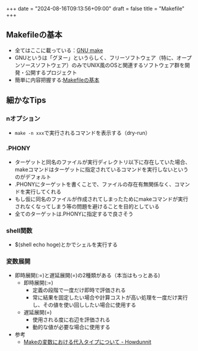 +++
date = "2024-08-16T09:13:56+09:00"
draft = false
title = "Makefile"
+++


## Makefileの基本

- 全てはここに載っている：[GNU make](https://www.gnu.org/software/make/manual/make.html)
- GNUというは「グヌー」というらしく、フリーソフトウェア（特に、オープンソースソフトウェア）のみでUNIX風のOSと関連するソフトウェア群を開発・公開するプロジェクト
- 簡単に内容把握する:[Makefileの基本](https://zenn.dev/keitean/articles/aaef913b433677)

## 細かなTips

### nオプション

- `make -n xxx`で実行されるコマンドを表示する（dry-run）

### .PHONY

- ターゲットと同名のファイルが実行ディレクトリ以下に存在していた場合、makeコマンドはターゲットに指定されているコマンドを実行しないというのがデフォルト
- .PHONYにターゲットを書くことで、ファイルの存在有無関係なく、コマンドを実行してくれる
- もし仮に同名のファイルが作成されてしまったためにmakeコマンドが実行されなくなってしまう等の問題を避けることを目的としている
- 全てのターゲットは.PHONYに指定するで良さそう

### shell関数

- $(shell echo hoge)とかでシェルを実行する

### 変数展開

- 即時展開(:=)と遅延展開(=)の2種類がある（本当はもっとある)
  - 即時展開(:=)
    - 定義の段階で一度だけ即時で評価される
    - 常に結果を固定したい場合や計算コストが高い処理を一度だけ実行し、その値を使い回ししたい場合に使用する
  - 遅延展開(=)
    - 使用される度に右辺を評価される
    - 動的な値が必要な場合に使用する
- 参考
  - [Makeの変数における代入タイプについて - Howdunnit](https://weblog.grimoh.net/entry/2020/06/01/000000)
